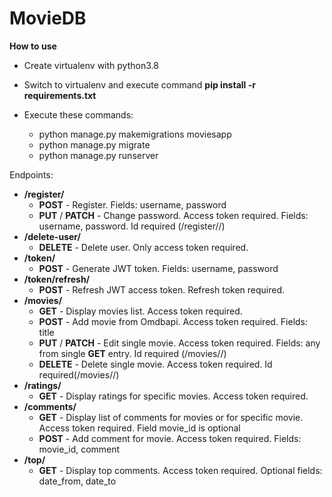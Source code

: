 # MovieDB

**How to use**

* Create virtualenv with python3.8

* Switch to virtualenv and execute command **pip install -r requirements.txt**

* Execute these commands:

  * python manage.py makemigrations moviesapp
  * python manage.py migrate
  * python manage.py runserver

Endpoints:

* **/register/**
  * **POST** - Register. Fields: username, password
  * **PUT** / **PATCH** - Change password. Access token required. Fields: username, password. Id required (/register/<id>/)
* **/delete-user/**
  * **DELETE** - Delete user. Only access token required.
* **/token/**
  * **POST** - Generate JWT token. Fields: username, password
* **/token/refresh/**
  * **POST** - Refresh JWT access token. Refresh token required.
* **/movies/**
  * **GET** - Display movies list. Access token required.
  * **POST** - Add movie from Omdbapi. Access token required. Fields: title
  * **PUT** / **PATCH** - Edit single movie. Access token required. Fields: any from single **GET** entry. Id required (/movies/<id>/)
  * **DELETE** - Delete single movie. Access token required. Id required(/movies/<id>/)
* **/ratings/**
  * **GET** - Display ratings for specific movies. Access token required.
* **/comments/**
  * **GET** - Display list of comments for movies or for specific movie. Access token required. Field movie_id is optional
  * **POST** - Add comment for movie. Access token required. Fields: movie_id, comment
* **/top/**
  * **GET** - Display top comments. Access token required. Optional fields: date_from, date_to
  
